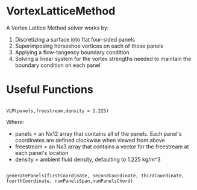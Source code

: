 # VortexLatticeMethod
A Vortex Lattice Method solver works by:

1. Discretizing a surface into flat four-sided panels
2. Superimposing horseshoe vortices on each of those panels
3. Applying a flow-tangency boundary condition
4. Solving a linear system for the vortex strengths needed to maintain the boundary condition on each panel

# Useful Functions

<pre><code>
VLM(panels,freestream,density = 1.225)
</code></pre>

Where:
- panels = an Nx12 array that contains all of the panels. Each panel's coordinates are defined clockwise when viewed from above
- freestream = an Nx3 array that contains a vector for the freestream at each panel's location
- density = ambient fluid density, defaulting to 1.225 kg/m^3

<pre><code>
generatePanels(firstCoordinate, secondCoordinate, thirdCoordinate, fourthCoordinate, numPanelsSpan,numPanelsChord)
</code></pre>
